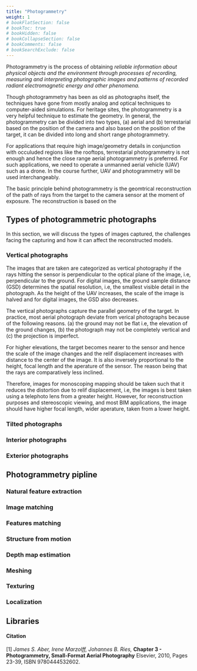 ```yaml
---
title: "Photogrammetry"
weight: 1
# bookFlatSection: false
# bookToc: true
# bookHidden: false
# bookCollapseSection: false
# bookComments: false
# bookSearchExclude: false
---
```


Photogrammetry is the process of obtaining *reliable information about physical
objects and the environment through processes of recording, measuring and interpreting
photographic images and patterns of recorded radiant electromagnetic energy and
other phenomena.*

Though photogrammetry has been as old as photographs itself, the techniques have
gone from mostly analog and optical techniques to computer-aided simulations. For
heritage sites, the photogrammetry is a very helpful technique to estimate the geometry.
In general, the photogrammetry can be divided into two types, (a) aerial and (b)
terrestarial based on the position of the camera and also based on the position of
the target, it can be divided into long and short range photogrammetry.

For applications that require high image/geometry details in conjunction with occuluded
regions like the rooftops, terrestarial photogrammetry is not enough and hence the
close range aerial photogrammetry is preferred. For such applications, we need to
operate a unmanned aerial vehicle (UAV) such as a drone. In the course further, UAV
and photogrammetry will be used interchangeably.

The basic principle behind photogrammetry is the geomtrical reconstruction of the
path of rays from the target to the camera sensor at the moment of exposure. The
reconstruction is based on the 

## Types of photogrammetric photographs
In this section, we will discuss the types of images captured, the challenges facing
the capturing and how it can affect the reconstructed models. 
### Vertical photographs
The images that are taken are categorized as vertical photography if the rays hitting
the sensor is perpendicular to the optical plane of the image, i.e, perpendicular
to the ground. For digital images, the ground
sample distance (GSD) determines the spatial resolution, i.e, the smallest visible
detail in the photograph. As the height of the UAV increases, the scale of the image
is halved and for digital images, the GSD also decreases.

The vertical photographs capture the parallel geometry of the target. In practice,
most aerial photograph deviate from verical photographs because of the following
reasons. (a) the ground may not be flat i.e, the elevation of the ground changes,
(b) the photograph may not be completely vertical and (c) the projection is imperfect.

For higher elevations, the target becomes nearer to the sensor and hence the scale
of the image changes and the relif displacement increases with distance to the center 
of the image. It is also inversely proportional to the height, focal length and
the aperature of the sensor. The reason being that the rays are comparatively less
inclined.

Therefore, images for monoscoping mapping should be taken such that it reduces the
distortion due to relif displacement, i.e, the images is best taken using a telephoto
lens from a greater height. However, for reconstruction purposes and stereoscopic
viewing, and most BIM applications, the image should have higher focal length, wider
aperature, taken from a lower height.
### Tilted photographs


### Interior photographs
### Exterior photographs

## Photogrammetry pipline
### Natural feature extraction
### Image matching
### Features matching
### Structure from motion
### Depth map estimation
### Meshing
### Texturing
### Localization

## Libraries

#### Citation
[1] *James S. Aber, Irene Marzolff, Johannes B. Ries,* __Chapter 3 - Photogrammetry, Small-Format Aerial Photography__ Elsevier, 2010, Pages 23-39, ISBN 9780444532602.
